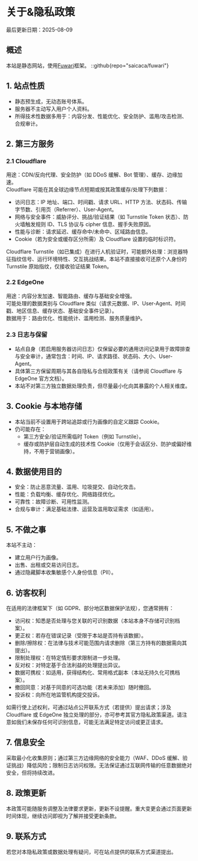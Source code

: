 # 关于&隐私政策

最后更新日期：2025-08-09  

## 概述
本站是静态网站，使用[Fuwari](https://github.com/saicaca/fuwari)框架。
::github{repo="saicaca/fuwari"}

## 1. 站点性质
- 静态预生成，无动态账号体系。  
- 服务器不主动写入用户个人资料。  
- 所得技术性数据多用于：内容分发、性能优化、安全防护、滥用/攻击检测、合规审计。  

## 2. 第三方服务

### 2.1 Cloudflare
用途：CDN/反向代理、安全防护（如 DDoS 缓解、Bot 管理）、缓存、边缘加速。  
Cloudflare 可能在其全球边缘节点短期或按其政策缓存/处理下列数据：  
- 访问日志：IP 地址、端口、时间戳、请求 URL、HTTP 方法、状态码、传输字节数、引用页（Referrer）、User-Agent。  
- 网络与安全事件：威胁评分、挑战/验证结果（如 Turnstile Token 状态）、防火墙触发规则 ID、TLS 协议与 cipher 信息、握手失败原因。  
- 性能与诊断：请求延迟、缓存命中/未命中、区域路由信息。  
- Cookie（若为安全或缓存区分所需）及 Cloudflare 设置的临时标识符。  

Cloudflare Turnstile（如已集成）在进行人机验证时，可能额外处理：浏览器特征指纹信号、运行环境特性、交互挑战结果。本站不直接接收可还原个人身份的 Turnstile 原始指纹，仅接收验证结果 Token。

### 2.2 EdgeOne
用途：内容分发加速、智能路由、缓存与基础安全增强。  
可能处理的数据类别与 Cloudflare 类似（请求元数据、IP、User-Agent、时间戳、地区信息、缓存状态、基础安全事件记录）。  
数据用于：路由优化、性能统计、滥用检测、服务质量维护。  

### 2.3 日志与保留
- 站点自身（若启用服务器访问日志）仅保留必要的通用访问记录用于故障排查与安全审计，通常包含：时间、IP、请求路径、状态码、大小、User-Agent。  
- 具体第三方保留周期与其各自隐私与合规政策有关（请参阅 Cloudflare 与 EdgeOne 官方文档）。  
- 本站不对第三方独立数据处理负责，但尽量最小化向其暴露的个人相关维度。  

## 3. Cookie 与本地存储
- 本站当前不设置用于跨站追踪或行为画像的自定义跟踪 Cookie。  
- 仍可能存在：  
  - 第三方安全/验证所需临时 Token（例如 Turnstile）。  
  - 缓存或防护层自动生成的技术性 Cookie（仅用于会话区分、防护或偏好维持，不用于营销画像）。  

## 4. 数据使用目的
- 安全：防止恶意流量、滥用、垃圾提交、自动化攻击。  
- 性能：负载均衡、缓存优化、网络路径优化。  
- 可靠性：故障诊断、可用性监测。  
- 合规与审计：满足基础法律、运营及滥用取证需求（如适用）。  

## 5. 不做之事
本站不主动：  
- 建立用户行为画像。  
- 出售、出租或交易访问日志。  
- 通过隐藏脚本收集敏感个人身份信息（PII）。  

## 6. 访客权利
在适用的法律框架下（如 GDPR、部分地区数据保护法规），您通常拥有：  
- 访问权：知悉是否处理与您关联的可识别数据（本站本身不存储可识别档案）。  
- 更正权：若存在错误记录（受限于本站是否持有该数据）。  
- 删除/擦除权：在法律与技术可能范围内请求删除（第三方持有的数据需向其提出）。  
- 限制处理权：在特定情形要求限制进一步处理。  
- 反对权：对特定基于合法利益的处理提出异议。  
- 数据可携权：如适用，获得结构化、常用格式副本（本站无持久化可携档案）。  
- 撤回同意：对基于同意的可选功能（若未来添加）随时撤回。  
- 投诉权：向所在地监管机构提交投诉。  

如需行使上述权利，可通过站点公开联系方式（若提供）提出请求；涉及 Cloudflare 或 EdgeOne 独立处理的部分，亦可参考其官方隐私政策渠道。请注意如我们未保存任何可识别信息，可能无法满足特定访问或更正请求。

## 7. 信息安全
采取最小化收集原则；通过第三方边缘网络的安全能力（WAF、DDoS 缓解、验证挑战）降低风险；限制日志访问权限。无法保证通过互联网传输的任意数据绝对安全，但将持续改进。

## 8. 政策更新
本政策可能随服务调整及法律要求更新，更新不设提醒。重大变更会通过页面更新时间体现，继续访问即视为了解并接受更新条款。

## 9. 联系方式
若您对本隐私政策或数据处理有疑问，可在站点提供的联系方式渠道提出。